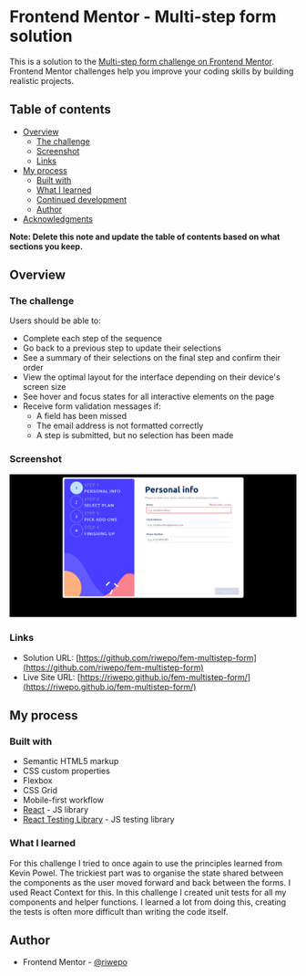 # Frontend Mentor - Multi-step form solution

This is a solution to the [Multi-step form challenge on Frontend Mentor](https://www.frontendmentor.io/challenges/multistep-form-YVAnSdqQBJ). Frontend Mentor challenges help you improve your coding skills by building realistic projects.

## Table of contents

- [Overview](#overview)
  - [The challenge](#the-challenge)
  - [Screenshot](#screenshot)
  - [Links](#links)
- [My process](#my-process)
  - [Built with](#built-with)
  - [What I learned](#what-i-learned)
  - [Continued development](#continued-development)
  - [Author](#author)
- [Acknowledgments](#acknowledgments)

**Note: Delete this note and update the table of contents based on what sections you keep.**

## Overview

### The challenge

Users should be able to:

- Complete each step of the sequence
- Go back to a previous step to update their selections
- See a summary of their selections on the final step and confirm their order
- View the optimal layout for the interface depending on their device's screen size
- See hover and focus states for all interactive elements on the page
- Receive form validation messages if:
  - A field has been missed
  - The email address is not formatted correctly
  - A step is submitted, but no selection has been made

### Screenshot

![](./screenshot/screenshot.png?raw=true)

### Links

- Solution URL: [https://github.com/riwepo/fem-multistep-form](https://github.com/riwepo/fem-multistep-form)
- Live Site URL: [https://riwepo.github.io/fem-multistep-form/](https://riwepo.github.io/fem-multistep-form/)

## My process

### Built with

- Semantic HTML5 markup
- CSS custom properties
- Flexbox
- CSS Grid
- Mobile-first workflow
- [React](https://reactjs.org/) - JS library
- [React Testing Library](https://testing-library.com/docs/react-testing-library) - JS testing library

### What I learned

For this challenge I tried to once again to use the principles learned from Kevin Powel.
The trickiest part was to organise the state shared between the components as the user moved forward and back between the forms.
I used React Context for this.
In this challenge I created unit tests for all my components and helper functions. I learned a lot from doing this, creating the tests is often more difficult than writing the code itself.

## Author

- Frontend Mentor - [@riwepo](https://www.frontendmentor.io/profile/riwepo)
